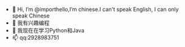 - 👋 Hi, I’m @importhello,I’m chinese.I can't speak English, I can only speak Chinese
- 👀 我有兴趣编程
- 🌱 我现在在学习Python和Java
- 📫 qq:2928983751

<!---
importhello/importhello is a ✨ special ✨ repository because its `README.md` (this file) appears on your GitHub profile.
You can click the Preview link to take a look at your changes.
--->
